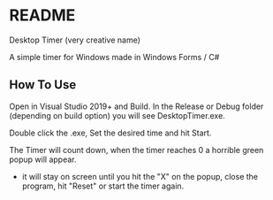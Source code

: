 # README #

Desktop Timer (very creative name)

A simple timer for Windows made in Windows Forms / C#

## How To Use ##
Open in Visual Studio 2019+ and Build.
In the Release or Debug folder (depending on build option) you will see DesktopTimer.exe.

Double click the .exe, Set the desired time and hit Start.

The Timer will count down, when the timer reaches 0 a horrible green popup will appear.
- it will stay on screen until you hit the "X" on the popup, close the program, hit "Reset" or start the timer again.
